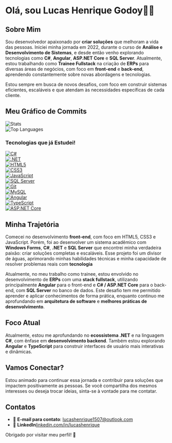 # Olá, sou Lucas Henrique Godoy👨‍💻

## Sobre Mim

Sou desenvolvedor apaixonado por **criar soluções** que melhoram a vida das pessoas. Iniciei minha jornada em 2022, durante o curso de **Análise e Desenvolvimento de Sistemas**, e desde então venho explorando tecnologias como **C#**, **Angular**, **ASP.NET Core** e **SQL Server**. Atualmente, estou trabalhando como **Trainee Fullstack** na criação de **ERPs** para diversas áreas de negócios, com foco em **front-end** e **back-end**, aprendendo constantemente sobre novas abordagens e tecnologias.

Estou sempre em busca de novos desafios, com foco em construir sistemas eficientes, escaláveis e que atendam às necessidades específicas de cada cliente.

## Meu Gráfico de Commits

![Stats](https://github-readme-stats.vercel.app/api?username=lucas-henrique-godoy&show_icons=true&theme=radical)  
![Top Languages](https://github-readme-stats.vercel.app/api/top-langs/?username=lucas-henrique-godoy&theme=radical&layout=compact)

### Tecnologias que já Estudei!

[![C#](https://img.shields.io/badge/C%23-239120?style=flat-square&logo=csharp&logoColor=white)](https://learn.microsoft.com/en-us/dotnet/csharp/)  
[![.NET](https://img.shields.io/badge/.NET-512BD4?style=flat-square&logo=.net&logoColor=white)](https://dotnet.microsoft.com/)  
[![HTML5](https://img.shields.io/badge/HTML5-E34F26?style=flat-square&logo=html5&logoColor=white)](https://developer.mozilla.org/en-US/docs/Web/HTML)  
[![CSS3](https://img.shields.io/badge/CSS3-1572B6?style=flat-square&logo=css3&logoColor=white)](https://developer.mozilla.org/en-US/docs/Web/CSS)  
[![JavaScript](https://img.shields.io/badge/JavaScript-F7DF1E?style=flat-square&logo=javascript&logoColor=black)](https://developer.mozilla.org/en-US/docs/Web/JavaScript)  
[![SQL Server](https://img.shields.io/badge/SQL%20Server-CC2927?style=flat-square&logo=microsoftsqlserver&logoColor=white)](https://www.microsoft.com/en-us/sql-server)  
[![Git](https://img.shields.io/badge/Git-F05032?style=flat-square&logo=git&logoColor=white)](https://git-scm.com/)  
[![MySQL](https://img.shields.io/badge/MySQL-4479A1?style=flat-square&logo=mysql&logoColor=white)](https://www.mysql.com/)  
[![Angular](https://img.shields.io/badge/Angular-DD0031?style=flat-square&logo=angular&logoColor=white)](https://angular.io/)  
[![TypeScript](https://img.shields.io/badge/TypeScript-007ACC?style=flat-square&logo=typescript&logoColor=white)](https://www.typescriptlang.org/)  
[![ASP.NET Core](https://img.shields.io/badge/ASP.NET%20Core-512BD4?style=flat-square&logo=dotnet&logoColor=white)](https://dotnet.microsoft.com/en-us/apps/aspnet)

## Minha Trajetória

Comecei no desenvolvimento **front-end**, com foco em HTML5, CSS3 e JavaScript. Porém, foi ao desenvolver um sistema acadêmico com **Windows Forms**, **C#**, **.NET** e **SQL Server** que encontrei minha verdadeira paixão: criar soluções completas e escaláveis. Esse projeto foi um divisor de águas, aprimorando minhas habilidades técnicas e minha capacidade de resolver problemas reais com **tecnologia**

Atualmente, no meu trabalho como trainee, estou envolvido no desenvolvimento de **ERPs** com uma **stack fullstack**, utilizando principalmente **Angular** para o front-end e **C# / ASP.NET Core** para o back-end, com **SQL Server** no banco de dados. Este desafio tem me permitido aprender e aplicar conhecimentos de forma prática, enquanto continuo me aprofundando em **arquitetura de software** e **melhores práticas de desenvolvimento**.

## Foco Atual

Atualmente, estou me aprofundando no **ecossistema .NET** e na linguagem **C#**, com ênfase em **desenvolvimento backend**. Também estou explorando **Angular** e **TypeScript** para construir interfaces de usuário mais interativas e dinâmicas.

## Vamos Conectar?

Estou animado para continuar essa jornada e contribuir para soluções que impactem positivamente as pessoas. Se você compartilha dos mesmos interesses ou deseja trocar ideias, sinta-se à vontade para me contatar.

## Contatos

- 📧 **E-mail para contato**: [lucashenrique1507@outlook.com](mailto:lucashenrique1507@outlook.com)  
- 🔗 **LinkedIn**[linkedin.com/in/lucashenrique](https://linkedin.com/in/lucashenrique)

Obrigado por visitar meu perfil! 🚀
